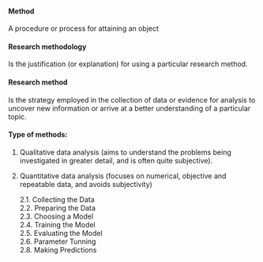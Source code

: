 
#### Method
A procedure or process for attaining an object

#### Research methodology
Is the justification (or explanation) for using a particular research method.

#### Research method
Is the strategy employed in the collection of data or evidence for analysis to uncover new information or arrive at a better understanding of a particular topic.

#### Type of methods:
1. Qualitative data analysis (aims to understand the problems being investigated in greater detail, and is often quite subjective). 
2. Quantitative data analysis (focuses on numerical, objective and repeatable data, and avoids subjectivity) <br/>

    2.1. Collecting the Data <br/>
    2.2. Preparing the Data <br/>
    2.3. Choosing a Model <br/>
    2.4. Training the Model <br/>
    2.5. Evaluating the Model <br/>
    2.6. Parameter Tunning <br/>
    2.8. Making Predictions <br/>


